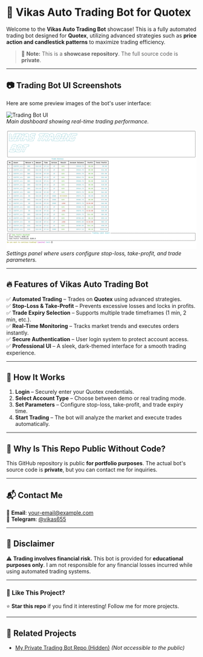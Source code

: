 # 🚀 Vikas Auto Trading Bot for Quotex

Welcome to the **Vikas Auto Trading Bot** showcase! This is a fully automated trading bot designed for **Quotex**, utilizing advanced strategies such as **price action and candlestick patterns** to maximize trading efficiency.

> 📌 **Note:** This is a **showcase repository**. The full source code is **private**.

---

## 📷 Trading Bot UI Screenshots

Here are some preview images of the bot's user interface:

![Trading Bot UI](images/1.png)  
*Main dashboard showing real-time trading performance.*

![Settings Panel](images/2.png)  
*Settings panel where users configure stop-loss, take-profit, and trade parameters.*

---

## 🔥 Features of Vikas Auto Trading Bot

✅ **Automated Trading** – Trades on **Quotex** using advanced strategies.  
✅ **Stop-Loss & Take-Profit** – Prevents excessive losses and locks in profits.  
✅ **Trade Expiry Selection** – Supports multiple trade timeframes (1 min, 2 min, etc.).  
✅ **Real-Time Monitoring** – Tracks market trends and executes orders instantly.  
✅ **Secure Authentication** – User login system to protect account access.  
✅ **Professional UI** – A sleek, dark-themed interface for a smooth trading experience.  

---

## 🎯 How It Works

1. **Login** – Securely enter your Quotex credentials.  
2. **Select Account Type** – Choose between demo or real trading mode.  
3. **Set Parameters** – Configure stop-loss, take-profit, and trade expiry time.  
4. **Start Trading** – The bot will analyze the market and execute trades automatically.  

---

## 📌 Why Is This Repo Public Without Code?

This GitHub repository is public **for portfolio purposes**. The actual bot's source code is **private**, but you can contact me for inquiries.

---

## 📬 Contact Me

📧 **Email**: [your-email@example.com](mailto:your-email@example.com)  
💬 **Telegram**: [@vikas655](https://t.me/vikas655)  

---

## 📢 Disclaimer

⚠️ **Trading involves financial risk.** This bot is provided for **educational purposes only**. I am not responsible for any financial losses incurred while using automated trading systems.  

---

### 🌟 Like This Project?  
⭐ **Star this repo** if you find it interesting! Follow me for more projects.  

---

## 🔗 Related Projects
- [My Private Trading Bot Repo (Hidden)](https://github.com/vikaskumar890/VikasAutoTradingBot) *(Not accessible to the public)*
